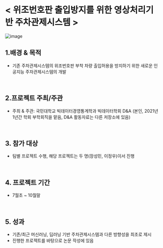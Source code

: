 # < 위조번호판 출입방지를 위한 영상처리기반 주차관제시스템 >
![image](https://user-images.githubusercontent.com/55688416/152130656-0382095d-086c-4d81-92dc-77d2956be936.png)


## 1.배경 & 목적
 - 기존 주차관제시스템의 위조번호판 부착 차량 출입허용을 방지하기 위한 새로운 인공지능 주자관제시스템의 개발
<br>

## 2.프로젝트 주최/주관  
 - 주최 & 주관: 국민대학교 빅데이터경영통계학과 빅데이터학회 D&A (본인, 2021년 1년간 학회 부학회직을 맡음, D&A 활동자료는 다른 저장소에 있음)
<br>

## 3. 참가 대상  
 - 팀별 프로젝트 수행, 해당 프로젝트는 두 명(장성민, 이정우)이서 진행
<br>

## 4. 프로젝트 기간
 - 7월초 ~ 10월말
<br>

## 5. 성과
 - 기존/최근 머신러닝, 딥러닝 기반 주차관제시스템과 다른 방향성을 최초로 제시
 - 진행한 프로젝트를 바탕으로 논문 작성에 있음
